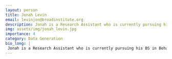 ```yaml
---
layout: person
title: Jonah Levin
email: levinjon@broadinstitute.org
description: Jonah is a Research Assistant who is currently pursuing his BS in Behavioral Neuroscience at Northeastern University. He has studied behavioral endocrinology, biological psychology, genetics and ...
img: assets/img/jonah_levin.jpg
importance: 4
category: Data Generation
bio_long: |
 Jonah is a Research Assistant who is currently pursuing his BS in Behavioral Neuroscience at Northeastern University. He has studied behavioral endocrinology, biological psychology, genetics and molecular biology, and is a licensed EMT. Jonah has a passion for neurotechnology and hopes to establish a career on the frontier of this developing field.
---
```

